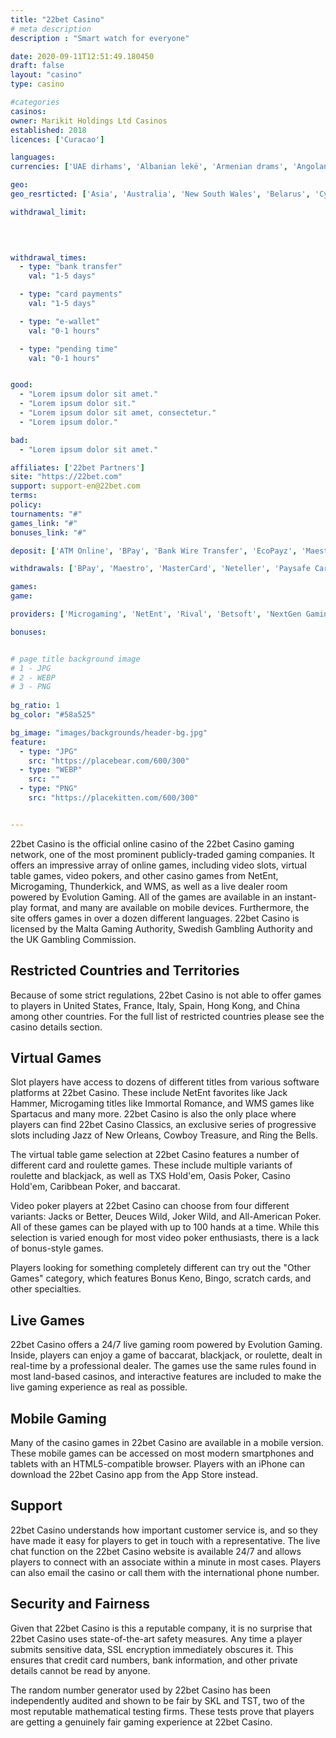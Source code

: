 ```yaml
---
title: "22bet Casino"
# meta description
description : "Smart watch for everyone"

date: 2020-09-11T12:51:49.180450
draft: false
layout: "casino" 
type: casino

#categories
casinos: 
owner: Marikit Holdings Ltd Casinos
established: 2018
licences: ['Curacao']

languages: 
currencies: ['UAE dirhams', 'Albanian lekë', 'Armenian drams', 'Angolan kwanzas', 'Argentine pesos', 'Australian dollars', 'Azerbaijani manats', 'Bosnia-Herzegovina convertible marks', 'Bangladeshi takas', 'Bulgarian leva', 'Bahraini dinars', 'Bolivian bolivianos', 'Brazilian reals', 'Botswanan pulas', 'Belarusian rubles', 'Canadian dollars', 'Swiss francs', 'Chilean pesos', 'Chinese yuan', 'Colombian pesos', 'Czech Republic korunas', 'Denmark kroner', 'Algerian dinars', 'Egyptian pounds', 'Ethiopian birrs', 'Euros', 'Georgian laris', 'Ghanaian cedis', 'Hong Kong dollars', 'Croatian kunas', 'Hungarian forints', 'Indonesian rupiahs', 'Israeli new sheqels', 'Indian rupees', 'Iranian rials', 'Icelandic krónur', 'Jordanian dinars', 'Kenyan shillings', 'Cambodian riels', 'South Korean won', 'Kuwaiti dinars', 'Kazakhstani tenges', 'Moroccan dirhams', 'Mozambican meticals', 'Nigerian nairas', 'Omani rials', 'Peruvian nuevos soles', 'Polish zlotys', 'Paraguayan guaranis', 'Romanian lei', 'Serbian dinars', 'Russian rubles', 'Rwandan francs', 'Saudi riyals', 'Sudanese pounds', 'Singapore dollars', 'Thai baht', 'Tunisian dinars', 'Turkish Lira', 'Tanzanian shillings', 'Ukrainian hryvnias', 'US dollars', 'Uruguayan pesos', 'Uzbekistan som', 'Venezuelan bolívars', 'South African Rand', 'Zambian kwachas', 'Dogecoin', 'Dash']

geo: 
geo_resrticted: ['Asia', 'Australia', 'New South Wales', 'Belarus', 'Cyprus', 'France', 'Germany', 'Schleswig-Holstein', 'Italy', 'Latvia', 'Puerto Rico', 'Romania', 'Spain', 'Sweden', 'Switzerland', 'United Kingdom', 'United States', 'Alabama', 'Alaska', 'American Samoa', 'Arizona', 'Arkansas', 'California', 'Colorado', 'Connecticut', 'Delaware', 'District of Columbia', 'Florida', 'Georgia(US)', 'Guam', 'Hawaii', 'Idaho', 'Illinois', 'Indiana', 'Iowa', 'Kansas', 'Kentucky', 'Louisiana', 'Maine', 'Maryland', 'Massachusetts', 'Michigan', 'Minnesota', 'Mississippi', 'Missouri', 'Montana', 'Nebraska', 'Nevada', 'New Hampshire', 'New Jersey', 'New Mexico', 'New York', 'North Carolina', 'North Dakota', 'Northern Mariana Islands', 'Ohio', 'Oklahoma', 'Oregon', 'Pennsylvania', 'Rhode Island', 'South Carolina', 'South Dakota', 'Tennessee', 'Texas', 'U.S. Virgin Islands', 'Utah', 'Vermont', 'Virginia', 'Washington', 'West Virginia', 'Wisconsin', 'Wyoming']

withdrawal_limit:

  
  

withdrawal_times:
  - type: "bank transfer"
    val: "1-5 days"

  - type: "card payments"
    val: "1-5 days"

  - type: "e-wallet"
    val: "0-1 hours"

  - type: "pending time"
    val: "0-1 hours"


good:
  - "Lorem ipsum dolor sit amet."
  - "Lorem ipsum dolor sit."
  - "Lorem ipsum dolor sit amet, consectetur."
  - "Lorem ipsum dolor."

bad:
  - "Lorem ipsum dolor sit amet."

affiliates: ['22bet Partners']
site: "https://22bet.com"
support: support-en@22bet.com
terms:
policy:
tournaments: "#"
games_link: "#"
bonuses_link: "#"

deposit: ['ATM Online', 'BPay', 'Bank Wire Transfer', 'EcoPayz', 'Maestro', 'MasterCard', 'Neteller', 'Paysafe Card', 'Postepay', 'Visa', 'Entropay', 'Sofortuberweisung', 'Nordea', 'GiroPay', 'EPS', 'Dankort', 'Boleto', 'CartaSi', 'Moneta', 'ePay.bg', 'Euteller', 'Neosurf', 'Teleingreso', 'Multibanco', 'Fast Bank Transfer', 'DineroMail', 'QIWI', 'UnionPay', 'Trustly', 'Skrill', 'AstroPay Card', 'Bitcoin', 'Siru Mobile', 'PAGOFACIL', 'Skrill 1-Tap', 'Boku', 'WebMoney', 'Yandex Money', 'EnterCash', 'Sberbank Online', 'Litecoin', 'Dogecoin', 'Dash', 'Payeer', 'Quick Pay', 'AstroPay Direct', 'Bradesco', 'Perfect Money', 'Megafone', 'Svyazno', 'Euroset', 'ePay', 'CEP Bank', 'Pago Efectivo', 'Tele2', 'Monero', 'PaySec', 'Ethereum', 'Bitcoin Cash', 'Bitcoin Gold', 'Alfa Click', 'Beeline', 'Instant Bank Transfer']

withdrawals: ['BPay', 'Maestro', 'MasterCard', 'Neteller', 'Paysafe Card', 'Visa', 'Entropay', 'EcoPayz', 'Moneta.ru', 'Fast Bank Transfer', 'QIWI', 'UnionPay', 'Skrill', 'AstroPay Card', 'Bitcoin', 'Trustly', 'WebMoney', 'Yandex Money', 'Perfect Money', 'Dogecoin', 'Payeer', 'eMoney Safe', 'Sepa', 'Beeline', 'Megafon', 'Tele2', 'ECOBANQ', 'Monero', 'Entercash', 'Ethereum', 'Bitcoin Cash', 'Steam', 'Instant Bank Transfer']

games: 
game:

providers: ['Microgaming', 'NetEnt', 'Rival', 'Betsoft', 'NextGen Gaming', '1x2Games', 'PariPlay', 'Oryx Gaming', 'Quickspin', 'OMI Gaming', 'Multislot', 'BGAMING', 'Playson', 'Thunderkick', 'EGT Interactive', 'Betdigital', 'Wazdan', 'Big Time Gaming', 'Elk Studios', 'Endorphina', 'Casino Technology', 'Lightning Box', 'GameArt', 'PlayPearls', 'Booming Games', 'ZEUS PLAY', 'Habanero', 'Gameplay Interactive', 'Xplosive', 'Pragmatic Play', 'Nolimit City', 'Red Tiger Gaming', 'Mr. Slotty', 'Noble Gaming', 'Join Games', 'Inbet Games', 'Red Rake Gaming', 'Tom Horn Gaming', 'Felix Gaming', 'Spigo', 'Booongo Gaming', 'Belatra', 'Iron Dog Studios', 'Side City Studios', 'Fugaso', 'Spinomenal', 'TopTrend', 'Platipus Gaming', 'Gamevy', 'Evoplay Entertainment']

bonuses:


# page title background image 
# 1 - JPG
# 2 - WEBP
# 3 - PNG
 
bg_ratio: 1 
bg_color: "#58a525" 

bg_image: "images/backgrounds/header-bg.jpg"
feature:
  - type: "JPG"
    src: "https://placebear.com/600/300"   
  - type: "WEBP"
    src: ""
  - type: "PNG"
    src: "https://placekitten.com/600/300"   


---
```


22bet Casino is the official online casino of the 22bet Casino gaming network, one of the most prominent publicly-traded gaming companies. It offers an impressive array of online games, including video slots, virtual table games, video pokers, and other casino games from NetEnt, Microgaming, Thunderkick, and WMS, as well as a live dealer room powered by Evolution Gaming. All of the games are available in an instant-play format, and many are available on mobile devices. Furthermore, the site offers games in over a dozen different languages. 22bet Casino is licensed by the Malta Gaming Authority, Swedish Gambling Authority and the UK Gambling Commission.

## Restricted Countries and Territories
Because of some strict regulations, 22bet Casino is not able to offer games to players in United States, France, Italy, Spain, Hong Kong, and China among other countries. For the full list of restricted countries please see the casino details section.

## Virtual Games
Slot players have access to dozens of different titles from various software platforms at 22bet Casino. These include NetEnt favorites like Jack Hammer, Microgaming titles like Immortal Romance, and WMS games like Spartacus and many more. 22bet Casino is also the only place where players can find 22bet Casino Classics, an exclusive series of progressive slots including Jazz of New Orleans, Cowboy Treasure, and Ring the Bells.

The virtual table game selection at 22bet Casino features a number of different card and roulette games. These include multiple variants of roulette and blackjack, as well as TXS Hold'em, Oasis Poker, Casino Hold'em, Caribbean Poker, and baccarat.

Video poker players at 22bet Casino can choose from four different variants: Jacks or Better, Deuces Wild, Joker Wild, and All-American Poker. All of these games can be played with up to 100 hands at a time. While this selection is varied enough for most video poker enthusiasts, there is a lack of bonus-style games.

Players looking for something completely different can try out the "Other Games" category, which features Bonus Keno, Bingo, scratch cards, and other specialties.

## Live Games
22bet Casino offers a 24/7 live gaming room powered by Evolution Gaming. Inside, players can enjoy a game of baccarat, blackjack, or roulette, dealt in real-time by a professional dealer. The games use the same rules found in most land-based casinos, and interactive features are included to make the live gaming experience as real as possible.

## Mobile Gaming
Many of the casino games in 22bet Casino are available in a mobile version. These mobile games can be accessed on most modern smartphones and tablets with an HTML5-compatible browser. Players with an iPhone can download the 22bet Casino app from the App Store instead.

## Support
22bet Casino understands how important customer service is, and so they have made it easy for players to get in touch with a representative. The live chat function on the 22bet Casino website is available 24/7 and allows players to connect with an associate within a minute in most cases. Players can also email the casino or call them with the international phone number.

## Security and Fairness
Given that 22bet Casino is this a reputable company, it is no surprise that 22bet Casino uses state-of-the-art safety measures. Any time a player submits sensitive data, SSL encryption immediately obscures it. This ensures that credit card numbers, bank information, and other private details cannot be read by anyone.

The random number generator used by 22bet Casino has been independently audited and shown to be fair by SKL and TST, two of the most reputable mathematical testing firms. These tests prove that players are getting a genuinely fair gaming experience at 22bet Casino.